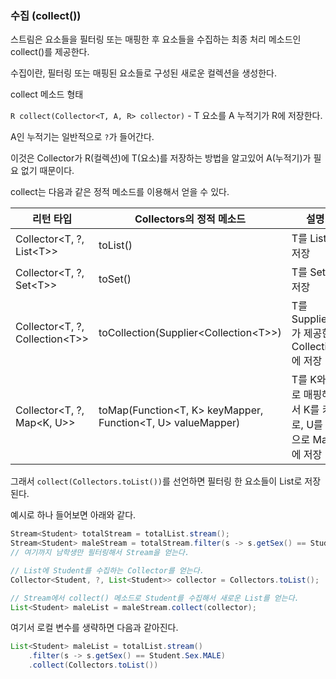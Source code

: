 ### 수집 (collect())

스트림은 요소들을 필터링 또는 매핑한 후 요소들을 수집하는 최종 처리 메소드인 collect()를 제공한다.

수집이란, 필터링 또는 매핑된 요소들로 구성된 새로운 컬렉션을 생성한다.

collect 메소드 형태

`R collect(Collector<T, A, R> collector)` - T 요소를 A 누적기가 R에 저장한다.

A인 누적기는 일반적으로 `?`가 들어간다.

이것은 Collector가 R(컬렉션)에 T(요소)를 저장하는 방법을 알고있어 A(누적기)가 필요 없기 때문이다.

collect는 다음과 같은 정적 메소드를 이용해서 얻을 수 있다.

| 리턴 타입 | Collectors의 정적 메소드 | 설명 |
| --- | --- | --- |
| Collector<T, ?, List\<T>> | toList() | T를 List에 저장 |
| Collector<T, ?, Set\<T>> | toSet() | T를 Set에 저장 |
| Collector<T, ?, Collection\<T>> | toCollection(Supplier<Collection\<T>>) | T를 Supplier가 제공한 Collection에 저장 |
| Collector<T, ?, Map<K, U>> | toMap(Function<T, K> keyMapper, Function<T, U> valueMapper) | T를 K와 U로 매핑해서 K를 키로, U를 값으로 Map에 저장 |

그래서 `collect(Collectors.toList())`를 선언하면 필터링 한 요소들이 List로 저장된다.

예시로 하나 들어보면 아래와 같다.

```java
Stream<Student> totalStream = totalList.stream();
Stream<Student> maleStream = totalStream.filter(s -> s.getSex() == Student.Sex.MALE);
// 여기까지 남학생만 필터링해서 Stream을 얻는다.

// List에 Student를 수집하는 Collector를 얻는다.
Collector<Student, ?, List<Student>> collector = Collectors.toList();

// Stream에서 collect() 메소드로 Student를 수집해서 새로운 List를 얻는다.
List<Student> maleList = maleStream.collect(collector);
```

여기서 로컬 변수를 생략하면 다음과 같아진다.

```java
List<Student> maleList = totalList.stream()
    .filter(s -> s.getSex() == Student.Sex.MALE)
    .collect(Collectors.toList())
```

